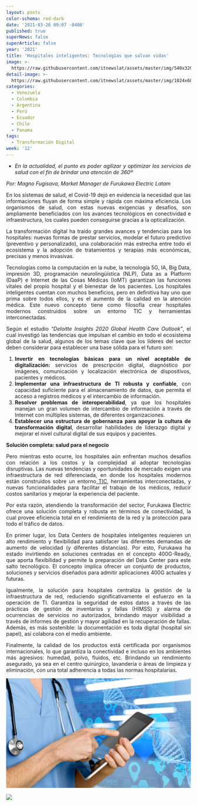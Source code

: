 ```yaml
---
layout: posts
color-schema: red-dark
date: '2021-03-26 09:07 -0400'
published: true
superNews: false
superArticle: false
year: '2021'
title: 'Hospitales inteligentes: Tecnologías que salvan vidas'
image: >-
  https://raw.githubusercontent.com/itnewslat/assets/master/img/540x320/Medico-Tecnologia-p.jpg
detail-image: >-
  https://raw.githubusercontent.com/itnewslat/assets/master/img/1024x680/Medico-Tecnologia-g.jpg
categories:
  - Venezuela
  - Colombia
  - Argentina
  - Perú
  - Ecuador
  - Chile
  - Panama
tags:
  - Transformación Digital
week: '12'
---
```

<ul style="list-style-type: disc; text-align: justify;">
	<li><em>En la actualidad, el punto es poder agilizar y optimizar los servicios de salud con el fin de brindar una atención de 360º</em></li>
</ul>
<p style="text-align: justify;"><em>Por: Magno Fugisava, Market Manager de Furukawa Electric Latam</em></p>
<p style="text-align: justify;">En los sistemas de salud, el Covid-19 dejó en evidencia la necesidad que las informaciones fluyan de forma simple y rápida con máxima eficiencia. Los organismos de salud, con estas nuevas exigencias y desafíos, son ampliamente beneficiados con los avances tecnológicos en conectividad e infraestructura, los cuales pueden conseguirse gracias a la opticalización.</p>
<p style="text-align: justify;">La transformación digital ha traído grandes avances y tendencias para los hospitales: nuevas formas de prestar servicios, modelar el futuro predictivo (preventivo y personalizado), una colaboración más estrecha entre todo el ecosistema y la adopción de tratamientos y terapias más económicas, precisas y menos invasivas.</p>
<p style="text-align: justify;">Tecnologías como la computación en la nube, la tecnología 5G, IA, Big Data, impresión 3D, programación neurolingüística (NLP), Data as a Platform (DaaP) e Internet de las Cosas Médicas (IoMT) garantizan las funciones vitales del propio hospital y el bienestar de los pacientes. Los hospitales inteligentes cuentan con muchos beneficios, pero en definitiva hay uno que prima sobre todos ellos, y es el aumento de la calidad en la atención médica. Este nuevo concepto tiene como filosofía crear hospitales modernos construidos sobre un entorno TIC y herramientas interconectadas.</p>
<p style="text-align: justify;">Según el estudio <em>“Deloitte Insights 2020 Global Health Care Outlook”</em>, el cual investigó las tendencias que impulsan el cambio en todo el ecosistema global de la salud, algunos de los temas clave que los líderes del sector deben considerar para establecer una base sólida para el futuro son:</p>

<ol style="text-align: justify;">
	<li><strong>Invertir en tecnologías básicas para un nivel aceptable de digitalización:</strong> servicios de prescripción digital, diagnóstico por imágenes, comunicación y localización electrónica de dispositivos, pacientes y médicos.</li>
	<li><strong>Implementar una infraestructura de TI robusta y confiable</strong>, con capacidad suficiente para el almacenamiento de datos, que permita el acceso a registros médicos y el intercambio de información.</li>
	<li><strong>Resolver problemas de interoperabilidad</strong>, ya que los hospitales manejan un gran volumen de intercambio de información a través de Internet con múltiples sistemas, de diferentes organizaciones.</li>
	<li><strong>Establecer una estructura de gobernanza para apoyar la cultura de transformación digital</strong>, desarrollar habilidades de liderazgo digital y mejorar el nivel cultural digital de sus equipos y pacientes.</li>
</ol>
<p style="text-align: justify;"><strong>Solución completa: salud para el negocio</strong></p>
<p style="text-align: justify;">Pero mientras esto ocurre, los hospitales aún enfrentan muchos desafíos con relación a los costos y la complejidad al adoptar tecnologías disruptivas. Las nuevas tendencias y oportunidades de mercado exigen una infraestructura de red diferenciada, en donde los hospitales modernos están construidos sobre un entorno<a href="https://www.cogesasl.com/2017/07/31/tecnologia-iot-jogotech/"> TIC</a>, herramientas interconectadas, y nuevas funcionalidades para facilitar el trabajo de los médicos, reducir costos sanitarios y mejorar la experiencia del paciente.</p>
<p style="text-align: justify;">Por esta razón, atendiendo la transformación del sector, Furukawa Electric ofrece una solución completa y robusta en términos de conectividad, la cual provee eficiencia total en el rendimiento de la red y la protección para todo el tráfico de datos.</p>
<p style="text-align: justify;">En primer lugar, los Data Centers de hospitales inteligentes requieren un alto rendimiento y flexibilidad para satisfacer las diferentes demandas de aumento de velocidad (y diferentes distancias). Por esto, Furukawa ha estado invirtiendo en soluciones centradas en el concepto 400G-Ready, que aporta flexibilidad y permite la preparación del Data Center para este salto tecnológico. El concepto implica ofrecer un conjunto de productos, soluciones y servicios diseñados para admitir aplicaciones 400G actuales y futuras.</p>
<p style="text-align: justify;">Igualmente, la solución para hospitales centraliza la gestión de la infraestructura de red, reduciendo significativamente el esfuerzo en la operación de TI. Garantiza la seguridad de estos datos a través de las prácticas de gestión de inventarios y fallas (HIMSS) y alarma de ocurrencias de servicios no autorizados, brindando mayor visibilidad a través de informes de gestión y mayor agilidad en la recuperación de fallas. Además, es más sostenible: la documentación es toda digital (hospital sin papel), así colabora con el medio ambiente.</p>
<p style="text-align: justify;">Finalmente, la calidad de los productos está certificada por organismos internacionales, lo que garantiza la conectividad e incluso en los ambientes más agresivos: humedad, polvo, fluidos, etc. Brindando un rendimiento asegurado, ya sea en el centro quirúrgico, lavandería o áreas de limpieza y eliminación, con una total adherencia a todas las normas hospitalarias.</p>

![](https://raw.githubusercontent.com/itnewslat/assets/master/img/540x320/Medico-Tecnologia-p.jpg)

<img src="https://tracker.metricool.com/c3po.jpg?hash=56f88a41e39ab42c063cc51676587a04"/>
